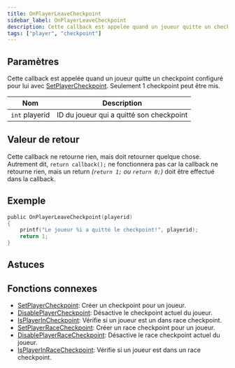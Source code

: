 ```yaml
---
title: OnPlayerLeaveCheckpoint
sidebar_label: OnPlayerLeaveCheckpoint
description: Cette callback est appelée quand un joueur quitte un checkpoint configuré pour lui avec SetPlayerCheckpoint.
tags: ["player", "checkpoint"]
---
```


## Paramètres

Cette callback est appelée quand un joueur quitte un checkpoint configuré pour lui avec [SetPlayerCheckpoint](../functions/SetPlayerCheckpoint). Seulement 1 checkpoint peut être mis.

| Nom            | Description                                      |
| -------------- | ------------------------------------------------ |
| `int` playerid | ID du joueur qui a quitté son checkpoint         |

## Valeur de retour

Cette callback ne retourne rien, mais doit retourner quelque chose. Autrement dit, `return callback();` ne fonctionnera pas car la callback ne retourne rien, mais un return _(`return 1;` ou `return 0;`)_ doit être effectué dans la callback.

## Exemple

```c
public OnPlayerLeaveCheckpoint(playerid)
{
    printf("Le joueur %i a quitté le checkpoint!", playerid);
    return 1;
}
```

## Astuces

<TipNPCCallbacks />

## Fonctions connexes

- [SetPlayerCheckpoint](../functions/SetPlayerCheckpoint): Créer un checkpoint pour un joueur.
- [DisablePlayerCheckpoint](../functions/DisablePlayerCheckpoint): Désactive le checkpoint actuel du joueur.
- [IsPlayerInCheckpoint](../functions/IsPlayerInCheckpoint): Vérifie si un joueur est un dans race checkpoint.
- [SetPlayerRaceCheckpoint](../functions/SetPlayerRaceCheckpoint): Créer un race checkpoint pour un joueur.
- [DisablePlayerRaceCheckpoint](../functions/DisablePlayerRaceCheckpoint): Désactive le race checkpoint actuel du joueur.
- [IsPlayerInRaceCheckpoint](../functions/IsPlayerInRaceCheckpoint): Vérifie si un joueur est dans un race checkpoint.
